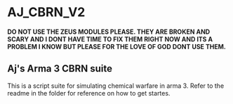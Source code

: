 # AJ_CBRN_V2

**DO NOT USE THE ZEUS MODULES PLEASE. THEY ARE BROKEN AND SCARY AND I DONT HAVE TIME TO FIX THEM RIGHT NOW AND ITS A PROBLEM I KNOW BUT PLEASE FOR THE LOVE OF GOD DONT USE THEM.**

## Aj's Arma 3 CBRN suite

This is a script suite for simulating chemical warfare in arma 3. Refer to the readme in the folder for reference on how to get startes.
